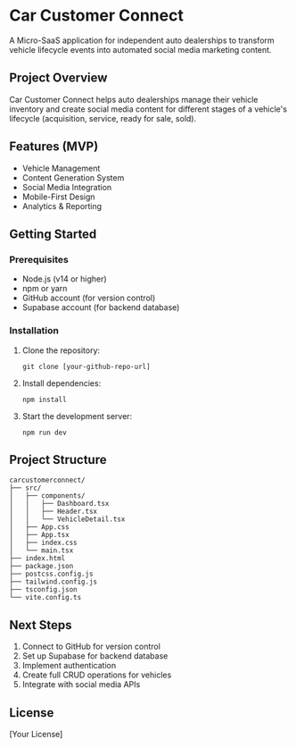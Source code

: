 # Car Customer Connect

A Micro-SaaS application for independent auto dealerships to transform vehicle lifecycle events into automated social media marketing content.

## Project Overview

Car Customer Connect helps auto dealerships manage their vehicle inventory and create social media content for different stages of a vehicle's lifecycle (acquisition, service, ready for sale, sold).

## Features (MVP)

- Vehicle Management
- Content Generation System
- Social Media Integration
- Mobile-First Design
- Analytics & Reporting

## Getting Started

### Prerequisites

- Node.js (v14 or higher)
- npm or yarn
- GitHub account (for version control)
- Supabase account (for backend database)

### Installation

1. Clone the repository:
   ```
   git clone [your-github-repo-url]
   ```

2. Install dependencies:
   ```
   npm install
   ```

3. Start the development server:
   ```
   npm run dev
   ```

## Project Structure

```
carcustomerconnect/
├── src/
│   ├── components/
│   │   ├── Dashboard.tsx
│   │   ├── Header.tsx
│   │   └── VehicleDetail.tsx
│   ├── App.css
│   ├── App.tsx
│   ├── index.css
│   └── main.tsx
├── index.html
├── package.json
├── postcss.config.js
├── tailwind.config.js
├── tsconfig.json
└── vite.config.ts
```

## Next Steps

1. Connect to GitHub for version control
2. Set up Supabase for backend database
3. Implement authentication
4. Create full CRUD operations for vehicles
5. Integrate with social media APIs

## License

[Your License]
